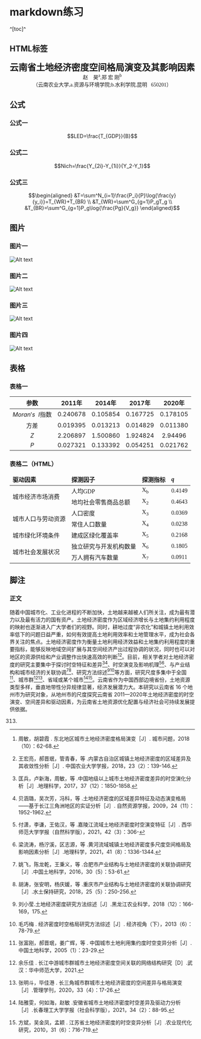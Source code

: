 # markdown练习  
^[toc]^  
## HTML标签  
<font face="宋体"><center><font size=5px><b>云南省土地经济密度空间格局演变及其影响因素</font></b>  
赵&nbsp;&nbsp;&nbsp;&nbsp;昊<sup>a</sup>,郑&nbsp;宏&nbsp;刚<sup>b</sup>  
（云南农业大学,a.资源与环境学院;b.水利学院,昆明&nbsp;&nbsp;&nbsp;650201）</font></center>  
## 公式  
### 公式一  
$$LED=\frac{T_{GDP}}{B}$$  
### 公式二  
$$Nich=\frac{Y_{2i}-Y_{1i}}{Y_2-Y_1}$$  
### 公式三  
$$\begin{aligned}  
&T=\sum^N_{i=1}\frac{P_i}{P}\log{\frac{y}{y_i}}=T_{WR}+T_{BR}  \\   
&T_{WR}=\sum^G_{g=1}P_gT_g  \\   
&T_{BR}=\sum^G_{g=1}P_g\log{\frac{Pg}{V_g}}
\end{aligned}$$  
## 图片  
### 图片一  
![Alt text](pic1.jpg)  
### 图片二  
![Alt text](pic2.jpg)  
### 图片三  
![Alt text](pic2.jpg)  
### 图片四  
![Alt text](pic4.jpg)  
## 表格  
### 表格一  
|          参数           |  2011年  |  2014年  |  2017年  |  2020年  |
| :---------------------: | :------: | :------: | :------: | :------: |
| $Moran's\enspace I$指数 | 0.240678 | 0.105854 | 0.167725 | 0.178105 |
|          方差           | 0.019395 | 0.013213 | 0.014829 | 0.011380 |
|           $Z$           | 2.206897 | 1.500860 | 1.924824 | 2.94496  |
|           $P$           | 0.027321 | 0.133392 | 0.054251 | 0.021762 |
### 表格二（HTML）  
<div style="text-align: center;">
    <font face="宋体">
        <table>
            <thead>
                <tr>
                    <td><b>驱动因素</b></td>
                    <td><b>探测因子</b></td>
                    <td><b>探测指标</b></td>
                    <td><b><i>q</i></b></td>
                </tr>
            </thead>
            <tbody>
                <tr>
                    <td rowspan=2>城市经济市场消费</td>
                    <td>人均GDP</td>
                    <td>X<sub>b</sub></td>
                    <td>0.4149</td>
                </tr>
                <tr>
                    <td>地均社会零售商品总额</td>
                    <td>X<sub>2</sub></td>
                    <td>0.4643</td>
                </tr>
                <tr>
                    <td rowspan=2>城市人口与劳动资源</td>
                    <td>人口密度</td>
                    <td>X<sub>3</sub></td>
                    <td>0.0369</td>
                </tr>
                <tr>
                    <td>常住人口数量</td>
                    <td>X<sub>4</sub></td>
                    <td>0.0238</td>
                </tr>
                <tr>
                    <td>城市绿化环境条件</td>
                    <td>建成区绿化覆盖率</td>
                    <td>X<sub>5</sub></td>
                    <td>0.2168</td>
                </tr>
                <tr>
                    <td rowspan=2>城市社会发展状况</td>
                    <td>独立研究与开发机构数量</td>
                    <td>X<sub>6</sub></td>
                    <td>0.1805</td>
                </tr>
                <tr>
                    <td>万人拥有汽车数量</td>
                    <td>X<sub>7</sub></td>
                    <td>0.0911</td>
                </tr>
            </tbody>
        </table>
    </font>
</div>  

## 脚注  
### 正文  
随着中国城市化、工业化进程的不断加快，土地越来越被人们所关注，成为最有潜力以及最有活力的国有资产。土地经济密度作为区域经济增长与土地集约利用程度的映射也逐渐进入广大学者们的视野。同时，耕地过度“非农化”和城镇土地利用效率低下的问题日益严重，如何有效提高土地利用效率和土地管理水平，成为社会各界关注的焦点。土地经济密度作为衡量土地利用经济效益和土地集约利用程度的重要指标，能够反映地域空间扩展与其空间经济产出过程协调的状况，同时也可以对地区的资源供给和产业调整作出快速高效的判断[^1][^2]。目前，相关学者对土地经济密度的研究主要集中于探讨时空特征和差异[^3][^4]、时空演变及影响机理[^5][^6]、与产业结构和城市经济的关联协调[^7][^8]、研究方法综述[^9][^10]等方面，研究尺度多集中于全国[^11]、城市群[^12][^13]、省域或某个城市[^14][^15]。云南省作为中国西部边境省份，土地资源类型多样，垂直地带性分异规律显著，经济发展潜力大。本研究以云南省 16 个地州市为研究对象，从地州市的尺度探究云南省 2011—2020年土地经济密度的时空演变、空间差异和驱动因素，为云南省土地资源优化配置与经济社会可持续发展提供依据。  
[^1]: 周敏，胡碧霞 . 东北地区城市土地经济密度格局演变［J］. 城市问题，2018（10）：62-68.
[^2]: 王宏亮，郝晋珉，管青春，等 .内蒙古自治区城镇土地经济密度的区域差异及其收敛性分析［J］. 中国农业大学学报，2018，23（2）：139-146.
[^3]: 匡兵，卢新海，周敏，等 .中国地级以上城市土地经济密度差异的时空演化分析［J］.地理科学，2017，37（12）：1850-1858.
[^4]: 贝涵璐，吴次芳，冯科，等 .土地经济密度的区域差异特征及动态演变格局——基于长江三角洲地区的实证分析［J］. 自然资源学报，2009，24（11）：1952-1962.
[^5]: 付潇，李谦，王佑汉，等 .嘉陵江流域土地经济密度时空演变特征［J］. 西华师范大学学报（自然科学版），2021，42（3）：306-
313.
[^6]: 梁流涛，杨泞溪，区志源，等 .黄河流域城镇土地经济密度多尺度空间格局及影响因素分析［J］.地理科学，2021，41（8）：1336-1344.
[^7]: 姚飞，陈龙乾，王秉义，等 .合肥市产业结构与土地经济密度的关联协调研究［J］.中国土地科学，2016，30（5）：53-61.
[^8]: 胡涛，张安明，杨庆媛，等 .重庆市产业结构与土地经济密度的关联协调研究［J］.水土保持研究，2018，25（5）：250-256.
[^9]: 刘小莹.土地经济密度研究方法综述［J］.黑龙江农业科学，2018（12）：166-169，175.
[^10]: 毛巧梅 . 经济密度时空格局研究方法综述［J］. 经济视角（下），2013（6）：78-79.
[^11]: 张富刚，郝晋珉，姜广辉，等 . 中国城市土地利用集约度时空变异分析［J］.中国土地科学，2005（1）：23-29.
[^12]: 余乐佳 . 长江中游城市群城市土地经济密度空间关联的网络结构研究［D］.武汉：华中师范大学，2021.
[^13]: 张明斗，毕佳港 . 长三角城市群城市土地经济密度的空间差异与格局演变［J］.管理学刊，2020，33（4）：17-26.
[^14]: 陆雅雯，何如海，赵敏 .安徽省城市土地经济密度时空差异及驱动力分析［J］.长春理工大学学报（社会科学版），2021，34（2）：88-95. 
[^15]:方斌，吴金凤，孟颖 . 江苏省土地经济密度的时空变异分析［J］.农业现代化研究，2010，31（6）：716-719.